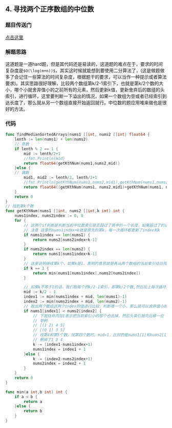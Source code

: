 ## 4. 寻找两个正序数组的中位数

### 题目传送门

[点击这里](https://leetcode-cn.com/problems/median-of-two-sorted-arrays/)

### 解题思路

这道题是一道hard题，但是其代码还是易读的，这道题的难点在于，要求的时间复杂度是`$O(\log(m+n))$`，其实这时候就能想到要使用二分算法了，(这是做题做多了会记住一些算法的时间复杂度，根据题干的要求，可以当作一种提示或者算法要求)。其实思路很好理解，比较两个数组第k/2-1索引下，也就是第k/2个数的大小，哪个小就舍弃值小的之前所有的元素，然后更新k值，更新舍弃后的数组的头索引，进行循环，这里要判断一下溢出的情况，如果一个数组为空或者已经索引到达长度了，那么就从另一个数组直接开始返回就行。中位数的题应用堆来做也是很好的方法。

### 代码

```go
func findMedianSortedArrays(nums1 []int, nums2 []int) float64 {
	lenth := len(nums1) + len(nums2)
	// 奇数
	if lenth % 2 == 1 {
		mid := lenth/2+1
		//fmt.Println(mid)
		return float64(getKthNum(nums1,nums2,mid))
	}else {
	// 偶数
		mid1, mid2 := lenth/2, lenth/2+1
		//fmt.Println(getKthNum(nums1,nums2,mid1),getKthNum(nums1,nums2,mid2))
		return float64((getKthNum(nums1, nums2,mid1)+getKthNum(nums1, nums2, mid2)))/2.0
	}
	return 0
}
// 找到第k个数
func getKthNum(nums1 []int, nums2 []int,k int) int {
	nums1index, nums2index := 0, 0
	for {
		// 这两个if判断是判断当前中位数索引是否超过了其中的一个长度，如果超过了的话那么就直接在另一个继续取值就行
		// 注意 这里的nums1index+k就是原先的第k，每一次循环都更新了index和k
		if nums1index == len(nums1) {
			return nums2[nums2index+k-1]
		}
		if nums2index == len(nums2) {
			return nums1[nums1index+k-1]
		}
		// 这里说明继续第k个，如果k是1，表明的意思就是再从两个数组的当前索引往后找出一个数就行，其实就是比较当前索引值。
		if k == 1 {
			return min(nums1[nums1index],nums2[nums2index])
		}

		// 如果k不等于1的话，我们取每个的k/2-1索引，即第k/2个数,然后加上每次循环后两个数组的头索引偏移量
		mid := k/2 - 1
		index1 := min(nums1index + mid, len(nums1)-1)
		index2 := min(nums2index + mid, len(nums2)-1)
		// 取出两个数组这两个index的值进行比较，判断哪一个小，那么就可以舍弃值小的前面的
		if nums1[index1] < nums2[index2] {
			// 下面括号内加1表示把当前索引小的那个也去掉，然后头索引就向后移一位
			// 举例
			// [(1 2) 4 5]
			// [(0 1) 3 5]
            // 找第4和第5个数，找第四个数时，mid=1，比较的是nums1[1]和nums2[1]，由于nums2[1]的小，所以nums2[0:2]可以不考虑，相当于新数组是nums2[2:4]，头索引要做便宜即index2+1=2
			// 删掉了1 3 4
			k -= (index1-nums1index+1)
			nums1index = index1 + 1
		}else {
			k -= (index2-nums2index+1)
			nums2index = index2 + 1
		}
	}
	return 0
}

func min(a int,b int) int {
	if a < b {
		return a
	}else {
		return b
	}
}
```
